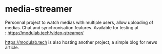 # media-streamer
Personnal project to watch medias with multiple users, allow uploading of medias. Chat and synchronisation features.
Available for testing at : https://modulab.tech/video-streamer/

https://modulab.tech is also hosting another project, a simple blog for news article.
